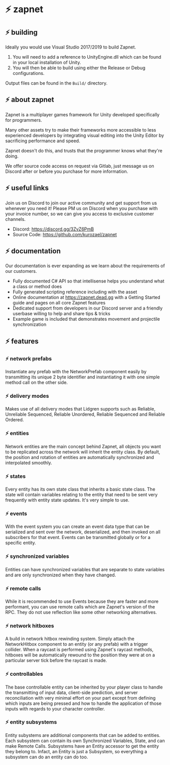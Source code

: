 # ⚡ zapnet

## ⚡ building

Ideally you would use Visual Studio 2017/2019 to build Zapnet.

1. You will need to add a reference to UnityEngine.dll which can be found in your local installation of Unity.
2. You will then be able to build using either the Release or Debug configurations.

Output files can be found in the `Build/` directory.

## ⚡ about zapnet

Zapnet is a multiplayer games framework for Unity developed specifically for programmers.

Many other assets try to make their frameworks more accessible to less experienced developers by integrating visual editing into the Unity Editor by sacrificing performance and speed.

Zapnet doesn't do this, and trusts that the programmer knows what they're doing.

We offer source code access on request via Gitlab, just message us on Discord after or before you purchase for more information.

## ⚡ useful links

Join us on Discord to join our active community and get support from us whenever you need it! Please PM us on Discord when you purchase with your invoice number, so we can give you access to exclusive customer channels.

* Discord: https://discord.gg/3ZvZ6PmB
* Source Code: https://github.com/kurozael/zapnet

## ⚡ documentation

Our documentation is ever expanding as we learn about the requirements of our customers.

* Fully documented C# API so that intellisense helps you understand what a class or method does
* Fully generated scripting reference including with the asset
* Online documentation at https://zapnet.dead.gg with a Getting Started guide and pages on all core Zapnet features
* Dedicated support from developers in our Discord server and a friendly userbase willing to help and share tips & tricks
* Example game is included that demonstrates movement and projectile synchronization

## ⚡ features

### ⚡ network prefabs
Instantiate any prefab with the NetworkPrefab component easily by transmitting its unique 2 byte identifier and instantiating it with one simple method call on the other side.

### ⚡ delivery modes
Makes use of all delivery modes that Lidgren supports such as Reliable, Unreliable Sequenced, Reliable Unordered, Reliable Sequenced and Reliable Ordered.

### ⚡ entities
Network entities are the main concept behind Zapnet, all objects you want to be replicated across the network will inherit the entity class. By default, the position and rotation of entities are automatically synchronized and interpolated smoothly.

### ⚡ states
Every entity has its own state class that inherits a basic state class. The state will contain variables relating to the entity that need to be sent very frequently with entity state updates. It's very simple to use.

### ⚡ events
With the event system you can create an event data type that can be serialized and sent over the network, deserialized, and then invoked on all subscribers for that event. Events can be transmitted globally or for a specific entity.

### ⚡ synchronized variables
Entities can have synchronized variables that are separate to state variables and are only synchronized when they have changed.

### ⚡ remote calls
While it is recommended to use Events because they are faster and more performant, you can use remote calls which are Zapnet's version of the RPC. They do not use reflection like some other networking alternatives.

### ⚡ network hitboxes
A build in network hitbox rewinding system. Simply attach the NetworkHitbox component to an entity (or any prefab) with a trigger collider. When a raycast is performed using Zapnet's raycast methods, hitboxes will be automatically rewound to the position they were at on a particular server tick before the raycast is made.

### ⚡ controllables
The base controllable entity can be inherited by your player class to handle the transmitting of input data, client-side prediction, and server reconciliation with very minimal effort on your part except from defining which inputs are being pressed and how to handle the application of those inputs with regards to your character controller.

### ⚡ entity subsystems
Entity subystems are additional components that can be added to entities. Each subsystem can contain its own Synchronized Variables, State, and can make Remote Calls. Subsystems have an Entity accessor to get the entity they belong to. Infact, an Entity is just a Subsystem, so everything a subsystem can do an entity can do too.
